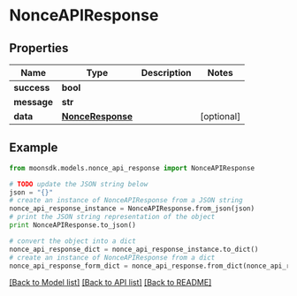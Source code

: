 # NonceAPIResponse


## Properties

Name | Type | Description | Notes
------------ | ------------- | ------------- | -------------
**success** | **bool** |  | 
**message** | **str** |  | 
**data** | [**NonceResponse**](NonceResponse.md) |  | [optional] 

## Example

```python
from moonsdk.models.nonce_api_response import NonceAPIResponse

# TODO update the JSON string below
json = "{}"
# create an instance of NonceAPIResponse from a JSON string
nonce_api_response_instance = NonceAPIResponse.from_json(json)
# print the JSON string representation of the object
print NonceAPIResponse.to_json()

# convert the object into a dict
nonce_api_response_dict = nonce_api_response_instance.to_dict()
# create an instance of NonceAPIResponse from a dict
nonce_api_response_form_dict = nonce_api_response.from_dict(nonce_api_response_dict)
```
[[Back to Model list]](../README.md#documentation-for-models) [[Back to API list]](../README.md#documentation-for-api-endpoints) [[Back to README]](../README.md)


